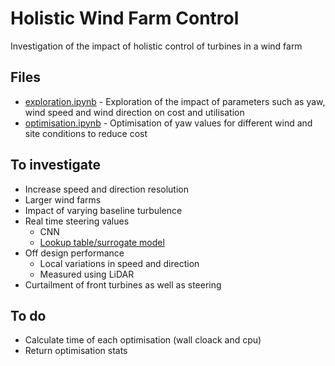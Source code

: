 # Holistic Wind Farm Control
Investigation of the impact of holistic control of turbines in a wind farm

## Files
- [exploration.ipynb](exploration.ipynb) - Exploration of the impact of parameters such as yaw, wind speed and wind direction on cost and utilisation
- [optimisation.ipynb](optimisation.ipynb) - Optimisation of yaw values for different wind and site conditions to reduce cost

## To investigate
- Increase speed and direction resolution
- Larger wind farms
- Impact of varying baseline turbulence
- Real time steering values
    - CNN
    - [Lookup table/surrogate model](https://adaptive.readthedocs.io/en/latest/algorithms_and_examples.html#examples)
- Off design performance
    - Local variations in speed and direction
    - Measured using LiDAR
- Curtailment of front turbines as well as steering

## To do
- Calculate time of each optimisation (wall cloack and cpu)
- Return optimisation stats